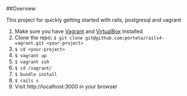##Overview

This project for quickly getting started with rails, postgresql and vagrant

1. Make sure you have [Vagrant](http://www.vagrantup.com/) and [VirtualBox](https://www.virtualbox.org/) installed
2. Clone the repo: `$ git clone git@github.com:porteta/rails4-vagrant.git <your-project>`
3. `$ cd <your-project>`
4. `$ vagrant up`
5. `$ vagrant ssh`
6. `$ cd /vagrant/`
7. `$ bundle install`
8. `$ rails s`
9. Visit http://localhost:3000 in your browser